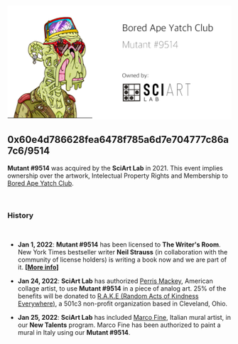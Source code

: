 
![](../images/mutant9514.png)

## 0x60e4d786628fea6478f785a6d7e704777c86a7c6/9514

**Mutant #9514** was acquired by the **SciArt Lab** in 2021. This event implies ownership over the artwork, Intelectual Property Rights and Membership to [Bored Ape Yatch Club](https://boredapeyachtclub.com/).

<br>

### History

<br>

* **Jan 1, 2022**: **Mutant #9514** has been licensed to **The Writer's Room**. New York Times bestseller writer **Neil Strauss** (in collaboration with the community of license holders) is writing a book now and we are part of it. **[[More info](https://www.jenkinsthevalet.com/press)]**

* **Jan 24, 2022**: **SciArt Lab** has authorized [Perris Mackey](https://www.instagram.com/p_ThaNerd/), American collage artist, to use **Mutant #9514** in a piece of analog art. 25% of the benefits will be donated to [R.A.K.E (Random Acts of Kindness Everywhere)](http://www.rakenow.org/), a 501c3 non-profit organization based in Cleveland, Ohio.   

* **Jan 25, 2022**: **SciArt Lab** has included [Marco Fine](https://www.instagram.com/p_ThaNerd/), Italian mural artist, in our **New Talents** program. Marco Fine has been authorized to paint a mural in Italy using our **Mutant #9514**.   